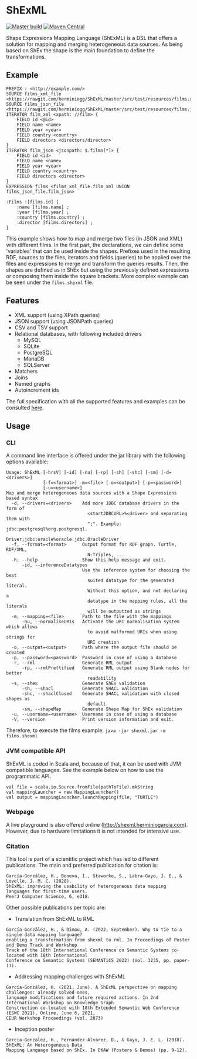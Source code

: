 # ShExML
[![Master build](https://github.com/herminiogg/shexml/actions/workflows/scala.yml/badge.svg?branch=master)](https://github.com/herminiogg/ShExML/actions/workflows/scala.yml?query=branch%3Amaster)
[![Maven Central](https://img.shields.io/maven-central/v/com.herminiogarcia/shexml_3?color=blue)](https://central.sonatype.com/artifact/com.herminiogarcia/shexml_3)

Shape Expressions Mapping Language (ShExML) is a DSL that offers a solution
for mapping and merging heterogeneous data sources. As being based on ShEx the
shape is the main foundation to define the transformations.

## Example
```
PREFIX : <http://example.com/>
SOURCE films_xml_file <https://rawgit.com/herminiogg/ShExML/master/src/test/resources/films.xml>
SOURCE films_json_file <https://rawgit.com/herminiogg/ShExML/master/src/test/resources/films.json>
ITERATOR film_xml <xpath: //film> {
    FIELD id <@id>
    FIELD name <name>
    FIELD year <year>
    FIELD country <country>
    FIELD directors <directors/director>
}
ITERATOR film_json <jsonpath: $.films[*]> {
    FIELD id <id>
    FIELD name <name>
    FIELD year <year>
    FIELD country <country>
    FIELD directors <director>
}
EXPRESSION films <films_xml_file.film_xml UNION films_json_file.film_json>

:Films :[films.id] {
    :name [films.name] ;
    :year [films.year] ;
    :country [films.country] ;
    :director [films.directors] ;
}
```
This example shows how to map and merge two files (in JSON and XML) with different films. In the first part, the
declarations, we can define some 'variables' that can be used inside the shapes. Prefixes used in the resulting RDF,
sources to the files, iterators and fields (queries) to be applied over the files and expressions to merge and transform the queries results.
Then, the shapes are defined as in ShEx but using the previously defined expressions or composing them inside the
square brackets. More complex example can be seen under the ````films.shexml```` file.

## Features
* XML support (using XPath queries)
* JSON support (using JSONPath queries)
* CSV and TSV support
* Relational databases, with following included drivers
    + MySQL
    + SQLite
    + PostgreSQL
    + MariaDB
    + SQLServer
* Matchers
* Joins
* Named graphs
* Autoincrement ids

The full specification with all the supported features and examples can be consulted [here](https://shexml.herminiogarcia.com/spec/).

## Usage

### CLI
A command line interface is offered under the jar library with the following options available:
```
Usage: ShExML [-hrsV] [-id] [-nu] [-rp] [-sh] [-shc] [-sm] [-d=<drivers>]
              [-f=<format>] -m=<file> [-o=<output>] [-p=<password>]
              [-u=<username>]
Map and merge heterogeneous data sources with a Shape Expressions based syntax
  -d, --drivers=<drivers>    Add more JDBC database drivers in the form of
                               <startJDBCURL>%<driver> and separating them with
                               ";". Example: jdbc:postgresql%org.postgresql.
                               Driver;jdbc:oracle%oracle.jdbc.OracleDriver
  -f, --format=<format>      Output format for RDF graph. Turtle, RDF/XML,
                               N-Triples, ...
  -h, --help                 Show this help message and exit.
      -id, --inferenceDatatypes
                             Use the inference system for choosing the best
                               suited datatype for the generated literal.
                               Without this option, and not declaring a
                               datatype in the mapping rules, all the literals
                               will be outputted as strings
  -m, --mapping=<file>       Path to the file with the mappings
      -nu, --normaliseURIs   Activate the URI normalisation system which allows
                               to avoid malformed URIs when using strings for
                               URI creation
  -o, --output=<output>      Path where the output file should be created
  -p, --password=<password>  Password in case of using a database
  -r, --rml                  Generate RML output
      -rp, --rmlPrettified   Generate RML output using Blank nodes for better
                               readability
  -s, --shex                 Generate ShEx validation
      -sh, --shacl           Generate SHACL validation
      -shc, --shaclClosed    Generate SHACL validation with closed shapes as
                               default
      -sm, --shapeMap        Generate Shape Map for ShEx validation
  -u, --username=<username>  Username in case of using a database
  -V, --version              Print version information and exit.
```
Therefore, to execute the films example: ```java -jar shexml.jar -m films.shexml```

### JVM compatible API
ShExML is coded in Scala and, because of that, it can be used with JVM compatible languages. See the example below 
on how to use the programmatic API.
```
val file = scala.io.Source.fromFile(pathToFile).mkString
val mappingLauncher = new MappingLauncher()
val output = mappingLauncher.launchMapping(file, "TURTLE")
```

### Webpage
A live playground is also offered online (http://shexml.herminiogarcia.com). However, due to hardware limitations it is not 
intended for intensive use.

### Citation
This tool is part of a scientific project which has led to different publications. The main and preferred publication for citation is:
```
García-González, H., Boneva, I., Staworko, S., Labra-Gayo, J. E., & Lovelle, J. M. C. (2020). 
ShExML: improving the usability of heterogeneous data mapping languages for first-time users. 
PeerJ Computer Science, 6, e318.
```

Other possible publications per topic are:
* Translation from ShExML to RML
```
García-González, H., & Dimou, A. (2022, September). Why to tie to a single data mapping language? 
enabling a transformation from shexml to rml. In Proceedings of Poster and Demo Track and Workshop 
Track of the 18th International Conference on Semantic Systems co-located with 18th International 
Conference on Semantic Systems (SEMANTiCS 2022) (Vol. 3235, pp. paper-11).
```
* Addressing mapping challenges with ShExML
```
García-González, H. (2021, June). A ShExML perspective on mapping challenges: already solved ones, 
language modifications and future required actions. In 2nd International Workshop on Knowledge Graph 
Construction co-located with 18th Extended Semantic Web Conference (ESWC 2021), Online, June 6, 2021, 
CEUR Workshop Proceedings (vol. 2873)
```
* Inception poster
```
Garcia-Gonzalez, H., Fernandez-Alvarez, D., & Gayo, J. E. L. (2018). ShExML: An Heterogeneous Data 
Mapping Language based on ShEx. In EKAW (Posters & Demos) (pp. 9-12).
```
